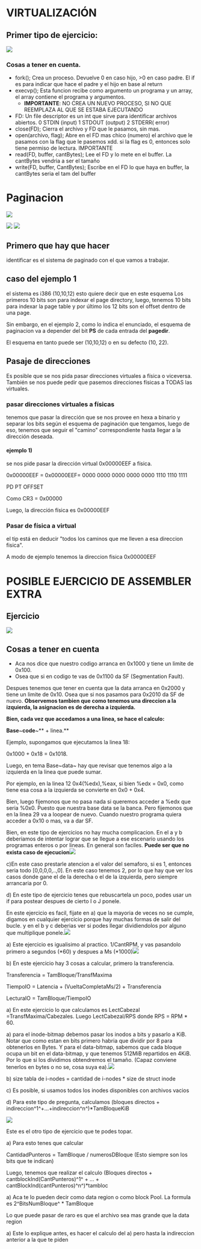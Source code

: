 # VIRTUALIZACIÓN

## Primer tipo de ejercicio:

![](./imgs/Pictures/10000201000003A6000001C9780BA7459102E3FF.png)

### Cosas a tener en cuenta.

- fork(); Crea un proceso. Devuelve 0 en caso hijo, \>0 en caso padre.
El if es para indicar que hace el padre y el hijo en base al return
- execvp(); Esta funcion recibe como argumento un programa y un array,
el array contiene el programa y argumentos.
    - **IMPORTANTE**: NO CREA UN NUEVO PROCESO, SI NO QUE REEMPLAZA AL QUE SE
ESTABA EJECUTANDO
- FD: Un file descriptor es un int que sirve para identificar archivos
abiertos. 0 STDIN (input) 1 STDOUT (output) 2 STDERR( error)
- close(FD); Cierra el archivo y FD que le pasamos, sin mas.
- open(archivo, flag); Abre en el FD mas chico (numero) el archivo que
le pasamos con la flag que le pasemos xdd. si la flag es 0, entonces
solo tiene permiso de lectura. IMPORTANTE
- read(FD, buffer, cantBytes); Lee el FD y lo mete en el buffer. La
cantBytes vendria a ser el tamaño
- write(FD, buffer, CantBytes); Escribe en el FD lo que haya en buffer,
la cantBytes seria el tam del buffer

# Paginacion
![](./imgs/Pictures/10000201000003D1000001BAD4203AFCB37A8BAB.png)


![](./imgs/Pictures/100002010000058E00000206A53D7E814A709A98.png)
![](./imgs/Pictures/10000201000004EA0000020D46C8E09B02DA8C45.png)


## Primero que hay que hacer
identificar es el sistema de paginado con el que vamos a trabajar.

## caso del ejemplo 1
el sistema es i386 (10,10,12) esto quiere
decir que en este esquema
Los primeros 10 bits son para indexar el page directory, luego,
tenemos 10 bits para indexar la page table y por último los 12 bits
son el offset dentro de una page.

Sin embargo, en el ejemplo 2, como lo indica el enunciado, el esquema
de paginacion va a depender del bit **PS** de cada entrada del
**pagedir**.

El esquema en tanto puede ser (10,10,12) o en su defecto (10, 22).

## Pasaje de direcciones
Es posible que se nos pida pasar direcciones virtuales a física
o viceversa. También se nos puede pedir que pasemos direcciones
físicas a TODAS las virtuales.

### pasar direcciones virtuales a físicas
tenemos que pasar la
dirección que se nos provee en hexa a binario y separar los bits según
el esquema de paginación que tengamos, luego de eso, tenemos que
seguir el "camino" correspondiente hasta llegar a la dirección
deseada.

#### ejemplo 1)
se nos pide pasar la dirección
virtual 0x00000EEF a física.

0x00000EEF = 0x00000EEF= 0000 0000 0000 0000 0000 1110 1110 1111

PD PT OFFSET

Como CR3 = 0x00000

Luego, la dirección física es 0x00000EEF

### Pasar de física a virtual
el tip está en deducir "todos los
caminos que me lleven a esa direccion fisica".

A modo de ejemplo tenemos la direccion fisica 0x00000EEF

# POSIBLE EJERCICIO DE ASSEMBLER EXTRA

## Ejercicio
![](./imgs/Pictures/10000201000003A700000105AA0C2AFA0B042A6E.png)


## Cosas a tener en cuenta
- Aca nos dice que nuestro codigo arranca en 0x1000 y tiene un limite de
0x100.
- Osea que si en codigo te vas de 0x1100 da SF (Segmentation
Fault).

Despues tenemos que tener en cuenta que la data arranca en
0x2000 y tiene un limite de 0x10. Osea que si nos pasamos para 0x2010
da SF de nuevo. **Observemos tambien que como tenemos una direccion a
la izquierda, la asignacion es de derecha a izquierda.**

**Bien, cada vez que accedamos a una linea, se hace el calculo:**

**Base**~**code**~** + linea.**

Ejemplo, supongamos que ejecutamos la linea 18:

0x1000 + 0x18 = 0x1018.

Luego, en tema Base~data~ hay que revisar que tenemos algo a la
izquierda en la linea que puede sumar.

Por ejemplo, en la linea 12 0x4(%edx),%eax, si bien %edx = 0x0, como
tiene esa cosa a la izquierda se convierte en 0x0 + 0x4.

Bien, luego fijemonos que no pasa nada si queremos acceder a %edx que
seria %0x0. Puesto que nuestra base data se la banca. Pero fijemonos
que en la linea 29 va a loopear de nuevo. Cuando nuestro programa
quiera acceder a 0x10 o mas, va a dar SF.

Bien, en este tipo de ejercicios no hay mucha complicacion. En el a y
b deberiamos de intentar lograr que se llegue a ese escenario usando
los programas enteros o por lineas. En general son faciles. **Puede
ser que no exista caso de
ejecucion**![](./imgs/Pictures/10000201000003EA0000028F8668BBCEA5129EBF.png)


c)En este caso prestarle atencion a el valor del semaforo, si es 1,
entonces seria todo \[0,0,0,0,..,0\]. En este caso tenemos 2, por lo
que hay que ver los casos donde gane el de la derecha o el de la
izquierda, pero siempre arrancaria por 0.

d\) En este tipo de ejercicio tenes que rebuscartela un poco, podes
usar un if para postear despues de cierto I o J ponele.

En este ejercicio es facil, fijate en a) que la mayoria de veces no se
cumple, digamos en cualquier ejercicio porque hay muchas formas de
salir del bucle. y en el b y c deberias ver si podes llegar
dividiendolos por alguno que multiplique
ponele.![](./imgs/Pictures/10000201000003FD00000184797D3CD1A16EBCA6.png)


a)  Este ejercicio es igualisimo al practico. 1/CantRPM, y vas pasandolo
    primero a segundos (\*60) y despues a Ms
    (\*1000)![](./imgs/Pictures/10000201000003F6000001015040048B984FA77F.png)


b)  En este ejercicio hay 3 cosas a calcular, primero la transferencia.

Transferencia = TamBloque/TransfMaxima

TiempoIO = Latencia + (VueltaCompletaMs/2) + Transferencia

LecturaIO = TamBloque/TiempoIO

a)  En este ejercicio lo que calculamos es LectCabezal
    =TransfMaxima/Cabezales. Luego LectCabezal/RPS donde RPS = RPM \*
    60.

a)  para el inode-bitmap debemos pasar los inodos a bits y pasarlo a
    KiB. Notar que como estan en bits primero habria que dividir por 8
    para obtenerlos en Bytes. Y para el data-bitmap, sabemos que cada
    bloque ocupa un bit en el data-bitmap, y que tenemos 512MiB
    repartidos en 4KiB. Por lo que si los dividimos obtendremos el
    tamaño. (Capaz conviene tenerlos en bytes o no se, cosa suya
    ea).![](./imgs/Pictures/10000201000003E9000000E15AC7A1D510D326E5.png)


b)  size tabla de i-nodes = cantidad de i-nodes \* size de struct inode

c)  Es posible, si usamos todos los inodes disponibles con archivos
    vacios

d)  Para este tipo de pregunta, calculamos (bloques directos +
    indireccion^1^+\...+indireccion^n^)\*TamBloqueKiB

![](./imgs/Pictures/100002010000038D000000AAEC467D649CA5D32B.png)


Este es el otro tipo de ejercicio que te podes topar.

a)  Para esto tenes que calcular

CantidadPunteros = TamBloque / numerosDBloque (Esto siempre son los
bits que te indican)

Luego, tenemos que realizar el calculo (Bloques directos +
cantblockInd(CantPunteros)^1^ + ... +
cantBlockInd(cantPunteros)^n^)\*tambloc

a)  Aca te lo pueden decir como data region o como block Pool. La
    formula es 2^BitsNumBloque^ \* TamBloque

Lo que puede pasar de raro es que el archivo sea mas grande que la
data region

a)  Este lo explique antes, es hacer el calculo del a) pero hasta la
    indireccion anterior a la que te piden

